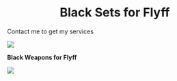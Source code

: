 <h1 align="center">Black Sets for Flyff</h1>

Contact me to get my services

<img src="https://i.imgur.com/nVxSM9i.png">

**Black Weapons for Flyff**

<img src="https://i.imgur.com/230aLiD.png">

